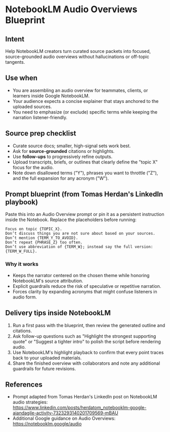 # NotebookLM Audio Overviews Blueprint

## Intent
Help NotebookLM creators turn curated source packets into focused, source-grounded audio overviews without hallucinations or off-topic tangents.

## Use when
- You are assembling an audio overview for teammates, clients, or learners inside Google NotebookLM.
- Your audience expects a concise explainer that stays anchored to the uploaded sources.
- You need to emphasize (or exclude) specific terms while keeping the narration listener-friendly.

## Source prep checklist
- Curate source docs; smaller, high-signal sets work best.
- Ask for **source-grounded** citations or highlights.
- Use **follow-ups** to progressively refine outputs.
- Upload transcripts, briefs, or outlines that clearly define the "topic X" focus for the audio.
- Note down disallowed terms ("Y"), phrases you want to throttle ("Z"), and the full expansion for any acronym ("W").

## Prompt blueprint (from Tomas Herdan's LinkedIn playbook)
Paste this into an Audio Overview prompt or pin it as a persistent instruction inside the Notebook. Replace the placeholders before running:

```
Focus on topic {TOPIC_X}.
Don’t discuss things you are not sure about based on your sources.
Don’t mention {TERM_Y_TO_AVOID}.
Don’t repeat {PHRASE_Z} too often.
Don’t use abbreviation of {TERM_W}; instead say the full version: {TERM_W_FULL}.
```

### Why it works
- Keeps the narrator centered on the chosen theme while honoring NotebookLM's source attribution.
- Explicit guardrails reduce the risk of speculative or repetitive narration.
- Forces clarity by expanding acronyms that might confuse listeners in audio form.

## Delivery tips inside NotebookLM
1. Run a first pass with the blueprint, then review the generated outline and citations.
2. Ask follow-up questions such as "Highlight the strongest supporting quote" or "Suggest a tighter intro" to polish the script before rendering audio.
3. Use NotebookLM's highlight playback to confirm that every point traces back to your uploaded materials.
4. Share the finished overview with collaborators and note any additional guardrails for future revisions.

## References
- Prompt adapted from Tomas Herdan's LinkedIn post on NotebookLM audio strategies: <https://www.linkedin.com/posts/herdatom_notebooklm-google-aiandagile-activity-7323293140201709569-mBAU>
- Additional Google guidance on Audio Overviews: <https://notebooklm.google/audio>
